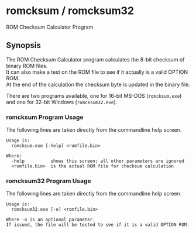 # romcksum / romcksum32

ROM Checksum Calculator Program

## Synopsis

The ROM Checksum Calculator program calculates the 8-bit checksum of binary ROM files.\
It can also make a test on the ROM file to see if it actually is a valid OPTION ROM.\
At the end of the calculation the checksum byte is updated in the binary file.

There are two programs available, one for 16-bit MS-DOS (```romcksum.exe```) and one for 32-bit Windows (```romcksum32.exe```).

### romcksum Program Usage

The following lines are taken directly from the commandline help screen.

```
Usage is:
  romcksum.exe [-help] <romfile.bin>

Where:
  -help          shows this screen; all other parameters are ignored
  <romfile.bin>  is the actual ROM file for checksum calculation
```

### romcksum32 Program Usage

The following lines are taken directly from the commandline help screen.

```
Usage is:
  romcksum32.exe [-o] <romfile.bin>

Where -o is an optional parameter.
If issued, the file will be tested to see if it is a valid OPTION ROM.
```
